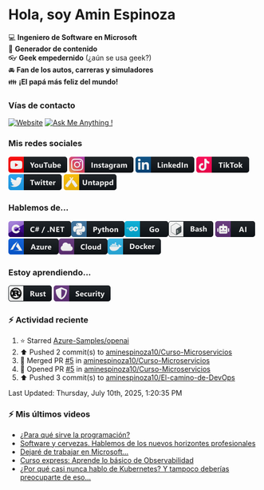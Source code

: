 # Hola, soy Amin Espinoza

:computer: **Ingeniero de Software en Microsoft**  
:pencil: **Generador de contenido**  
:eyeglasses: **Geek empedernido** (¿aún se usa geek?)  
:oncoming_automobile: **Fan de los autos, carreras y simuladores**  
:family: **¡El papá más feliz del mundo!**

### Vías de contacto

[![Website](https://img.shields.io/badge/aminespinoza.com-up-green?style=for-the-badge)][website]
[![Ask Me Anything !](https://img.shields.io/badge/Ask%20me-anything-1abc9c.svg?style=for-the-badge)](https://calendly.com/aminespinoza/consultoria)

### Mis redes sociales
[<img src="./assets/social/youtube.png"/>][youtube]
[<img src="./assets/social/instagram.png"/>][instagram]
[<img src="./assets/social/linkedin.png"/>][linkedin]
[<img src="./assets/social/tiktok.png"/>][linkedin]
[<img src="./assets/social/twitter.png"/>][twitter]
[<img src="./assets/social/untappd.png"/>][untappd]

### Hablemos de...
<img src="./assets/tech/csharp_dotnet.png"/><img src="./assets/tech/python.png"/><img src="./assets/tech/go.png"/><img src="./assets/tech/bash.png"/>
<img src="./assets/tech/ai.png"/><img src="./assets/tech/azure.png"/><img src="./assets/tech/cloud.png"/><img src="./assets/tech/docker.png"/>

### Estoy aprendiendo...
<img src="./assets/tech/rust.png"/> <img src="./assets/tech/security.png"/>


### :zap: Actividad reciente
<!--RECENT_ACTIVITY:start-->
1. ⭐ Starred [Azure-Samples/openai](https://github.com/Azure-Samples/openai)<br>
2. ⬆️ Pushed 2 commit(s) to [aminespinoza10/Curso-Microservicios](https://github.com/aminespinoza10/Curso-Microservicios)<br>
3. 🎉 Merged PR [#5](https://github.com/aminespinoza10/Curso-Microservicios/pull/5) in [aminespinoza10/Curso-Microservicios](https://github.com/aminespinoza10/Curso-Microservicios)<br>
4. 💪 Opened PR [#5](https://github.com/aminespinoza10/Curso-Microservicios/pull/5) in [aminespinoza10/Curso-Microservicios](https://github.com/aminespinoza10/Curso-Microservicios)<br>
5. ⬆️ Pushed 3 commit(s) to [aminespinoza10/El-camino-de-DevOps](https://github.com/aminespinoza10/El-camino-de-DevOps)<br>
<!--RECENT_ACTIVITY:end-->
<!--RECENT_ACTIVITY:last_update-->
Last Updated: Thursday, July 10th, 2025, 1:20:35 PM
<!--RECENT_ACTIVITY:last_update_end-->

### :zap: Mis últimos videos
<!-- YOUTUBE:START -->
- [¿Para qué sirve la programación?](https://www.youtube.com/watch?v=OXKefvoVlRs)
- [Software y cervezas. Hablemos de los nuevos horizontes profesionales](https://www.youtube.com/watch?v=Yl0uE-ScFcs)
- [Dejaré de trabajar en Microsoft...](https://www.youtube.com/watch?v=CnjiixSibUU)
- [Curso express: Aprende lo básico de Observabilidad](https://www.youtube.com/watch?v=GkwSfIo-vGs)
- [¿Por qué casi nunca hablo de Kubernetes? Y tampoco deberías preocuparte de eso...](https://www.youtube.com/watch?v=UGtbowdpo9A)
<!-- YOUTUBE:END -->


[website]: https://aminespinoza.com/
[twitter]: https://twitter.com/aminespinoza
[youtube]: https://www.youtube.com/c/AminEspinoza
[linkedin]: https://www.linkedin.com/in/amin-espinoza-71b24661/
[instagram]: https://www.instagram.com/aminespinoza10/
[untappd]: https://untappd.com/user/aminespinoza
